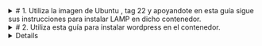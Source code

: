 <details>
  
<summary># 1. Utiliza la imagen de Ubuntu , tag 22 y apoyandote en esta guía sigue sus instrucciones para instalar LAMP en dicho contenedor.
</summary>
sudo docker pull ubuntu:22.04
sudo docker run -it --name dam_ubuntu 

**Dentro del contenedor** 
apt update 
apt upgrade
_Instalamos Apache_
apt install -y apache2 apache2-utils
_Instalamos MariaDB_
apt install -y mariadb-server mariadb-client
_Instalar PHP_
apt install -y php php-mysql libapache2-mod-php

_Iniciamos los servicios_
service mariadb start
service apache2 start
</details>
<details><summary>
# 2. Utiliza esta guía para instalar wordpress en el contenedor.
</summary>
  </details>
<details>
</summary>
  # 3. Comprueba que puedes acceder a wordpress. 

</summary>

</details>
